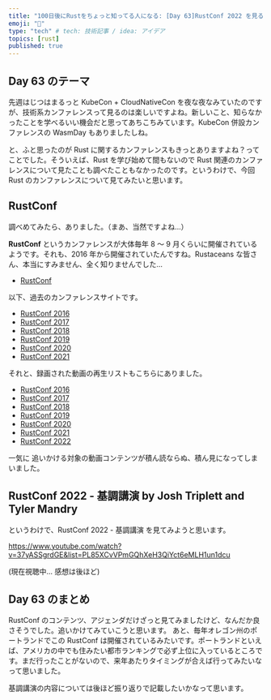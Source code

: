 ```yaml
---
title: "100日後にRustをちょっと知ってる人になる: [Day 63]RustConf 2022 を見る"
emoji: "🦀"
type: "tech" # tech: 技術記事 / idea: アイデア
topics: [rust]
published: true
---
```

## Day 63 のテーマ

先週はじつはまるっと KubeCon + CloudNativeCon を夜な夜なみていたのですが、技術系カンファレンスって見るのは楽しいですよね。新しいこと、知らなかったことを学べるいい機会だと思ってあちこちみています。KubeCon 併設カンファレンスの WasmDay もありましたしね。

と、ふと思ったのが Rust に関するカンファレンスもきっとありますよね？ってことでした。そういえば、Rust を学び始めて間もないので Rust 関連のカンファレンスについて見たことも調べたこともなかったのです。というわけで、今回 Rust のカンファレンスについて見てみたいと思います。

## RustConf

調べめてみたら、ありました。（まあ、当然ですよね…）

**RustConf** というカンファレンスが大体毎年 8 〜 9 月くらいに開催されているようです。それも、2016 年から開催されていたんですね。Rustaceans な皆さん、本当にすみません、全く知りませんでした…

- [RustConf](https://rustconf.com/)

以下、過去のカンファレンスサイトです。

- [RustConf 2016](http://2016.rustconf.com/)
- [RustConf 2017](http://2017.rustconf.com/)
- [RustConf 2018](http://2018.rustconf.com/)
- [RustConf 2019](http://2019.rustconf.com/)
- [RustConf 2020](http://2020.rustconf.com/)
- [RustConf 2021](http://2021.rustconf.com/)

それと、録画された動画の再生リストもこちらにありました。

- [RustConf 2016](https://www.youtube.com/playlist?list=PL85XCvVPmGQgoU1-KQGUaQk_YRFDE1P8y)
- [RustConf 2017](https://www.youtube.com/playlist?list=PL85XCvVPmGQhUSX_QBkxb4g1-o56cCqI9)
- [RustConf 2018](https://www.youtube.com/playlist?list=PL85XCvVPmGQi3tivxDDF1hrT9qr5hdMBZ)
- [RustConf 2019](https://www.youtube.com/playlist?list=PL85XCvVPmGQhDOUIZBe6u388GydeACbTt)
- [RustConf 2020](https://www.youtube.com/playlist?list=PL85XCvVPmGQijqvMcMBfYAwExx1eBu1Ei)
- [RustConf 2021](https://www.youtube.com/playlist?list=PL85XCvVPmGQgACNMZlhlRZ4zlKZG_iWH5)
- [RustConf 2022](https://www.youtube.com/playlist?list=PL85XCvVPmGQhXeH3QiYct6eMLH1un1dcu)

一気に 追いかける対象の動画コンテンツが積ん読ならぬ、積ん見になってしまいました。

## RustConf 2022 - 基調講演 by Josh Triplett and Tyler Mandry

というわけで、RustConf 2022 - 基調講演 を見てみようと思います。

https://www.youtube.com/watch?v=37yASSgrdGE&list=PL85XCvVPmGQhXeH3QiYct6eMLH1un1dcu

(現在視聴中… 感想は後ほど)

###

## Day 63 のまとめ

RustConf のコンテンツ、アジェンダだけざっと見てみましたけど、なんだか良さそうでした。追いかけてみていこうと思います。
あと、毎年オレゴン州のポートランドでこの RustConf は開催されているみたいです。ポートランドといえば、アメリカの中でも住みたい都市ランキングで必ず上位に入っているところです。まだ行ったことがないので、来年あたりタイミングが合えば行ってみたいなって思いました。

基調講演の内容については後ほど振り返りで記載したいかなって思います。
